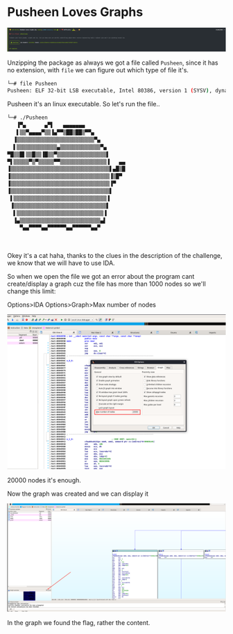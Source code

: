 # Pusheen Loves Graphs

<img src="images/hackthebox.png">

Unzipping the package as always we got a file called ```Pusheen```, since it has no extension, with ```file``` we can figure out which type of file it's. 

```bash
└─# file Pusheen                                                                                                                            4 ⨯
Pusheen: ELF 32-bit LSB executable, Intel 80386, version 1 (SYSV), dynamically linked, interpreter /lib/ld-linux.so.2, not stripped
```

Pusheen it's an linux executable.
So let's run the file..

```bash
└─# ./Pusheen 
   ▐▀▄      ▄▀▌   ▄▄▄▄▄▄▄             
   ▌▒▒▀▄▄▄▄▀▒▒▐▄▀▀▒██▒██▒▀▀▄          
  ▐▒▒▒▒▒▒▒▒▒▒▒▒▒▒▒▒▒▒▒▒▒▒▒▒▒▀▄        
  ▌▒▒▒▒▒▒▒▒▒▒▒▒▒▄▒▒▒▒▒▒▒▒▒▒▒▒▒▀▄      
▀█▒▒█▌▒▒█▒▒▐█▒▒▀▒▒▒▒▒▒▒▒▒▒▒▒▒▒▒▒▌     
▀▌▒▒▒▒▒▀▒▀▒▒▒▒▒▀▀▒▒▒▒▒▒▒▒▒▒▒▒▒▒▒▐   ▄▄
▐▒▒▒▒▒▒▒▒▒▒▒▒▒▒▒▒▒▒▒▒▒▒▒▒▒▒▒▒▒▒▒▒▌▄█▒█
▐▒▒▒▒▒▒▒▒▒▒▒▒▒▒▒▒▒▒▒▒▒▒▒▒▒▒▒▒▒▒▒▒▐▒█▀ 
▐▒▒▒▒▒▒▒▒▒▒▒▒▒▒▒▒▒▒▒▒▒▒▒▒▒▒▒▒▒▒▒▒▐▀   
▐▒▒▒▒▒▒▒▒▒▒▒▒▒▒▒▒▒▒▒▒▒▒▒▒▒▒▒▒▒▒▒▒▌    
 ▌▒▒▒▒▒▒▒▒▒▒▒▒▒▒▒▒▒▒▒▒▒▒▒▒▒▒▒▒▒▒▐     
 ▐▒▒▒▒▒▒▒▒▒▒▒▒▒▒▒▒▒▒▒▒▒▒▒▒▒▒▒▒▒▒▌     
  ▌▒▒▒▒▒▒▒▒▒▒▒▒▒▒▒▒▒▒▒▒▒▒▒▒▒▒▒▒▐      
  ▐▄▒▒▒▒▒▒▒▒▒▒▒▒▒▒▒▒▒▒▒▒▒▒▒▒▒▒▄▌      
    ▀▄▄▀▀▀▀▄▄▀▀▀▀▀▀▄▄▀▀▀▀▀▀▄▄▀       
 
                                                   
```

Okey it's a cat haha, thanks to the clues in the description of the challenge, we know that we will have to use IDA.

So when we open the file we got an error about the program cant create/display a graph cuz the file has more than 1000 nodes so we'll change this limit:

Options>IDA Options>Graph>Max number of nodes

<img src="images/nodes.png">

20000 nodes it's enough.

Now the graph was created and we can display it

<img src="images/display_graph.png">

In the graph we found the flag, rather the content.

